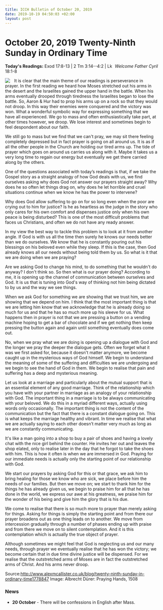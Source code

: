 ```yaml
---
title: ICCH Bulletin of October 20, 2019
date: 2019-10-19 04:50:03 +02:00
layout: post
---
```


# October 20, 2019 Twenty-Ninth Sunday in Ordinary Time
<span style="float: right"><em>Welcome Father Cyril</em></span>
**Today's Readings:** Exod 17:8-13 | 2 Tm 3:14--4:2 | Lk 18:1-8


<img style="float: left; margin-right: 1em;" src="https://upload.wikimedia.org/wikipedia/commons/thumb/6/63/Albrecht_D%C3%BCrer_-_Praying_Hands%2C_1508_-_Google_Art_Project.jpg/412px-Albrecht_D%C3%BCrer_-_Praying_Hands%2C_1508_-_Google_Art_Project.jpg">

It is clear that the main theme of our readings is perseverance in prayer. In the first reading we heard how Moses stretched out his arms in the desert and the Israelites gained the upper hand in the battle. When his arms eventually drooped through tiredness the Israelites began to lose the battle. So, Aaron & Hur had to prop his arms up on a rock so that they would not droop. In this way their enemies were conquered and the victory was won. What a wonderful symbolic way for expressing something that we have all experienced. We go to mass and often enthusiastically take part, at other times however, we droop. We lose interest and sometimes begin to feel despondent about our faith.

We still go to mass but we find that we can't pray, we may sit there feeling completely depressed but in fact prayer is going on all around us. It is as if all the other people in the Church are holding our tired arms up. The tide of prayer which goes on around us carries us along with it. Maybe it takes us a very long time to regain our energy but eventually we get there carried along by the others.

One of the questions associated with today’s readings is that, if we take the Gospel story as a straight analogy of how God deals with us, we find ourselves asking why does God not answer our prayers straight away? Why does he so often let things drag on, why does he let horrible and cruel situations continue when we know he has the power to intervene?

Why does God allow suffering to go on for so long even when the poor are crying out to him for justice? Is he as heartless as the judge in the story who only cares for his own comfort and dispenses justice only when his own peace is being disturbed? This is one of the most difficult problems that faces us Christians, and often we do not have any ready answer.

In my view the best way to tackle this problem is to look at it from another angle. If God is with us all the time then surely he knows our needs better than we do ourselves. We know that he is constantly pouring out his blessings on his beloved even while they sleep. If this is the case, then God already knows all our needs without being told them by us. So what is it that we are doing when we are praying?

Are we asking God to change his mind, to do something that he wouldn't do anyway? I don't think so. So then what is our prayer doing? According to me, it is opening up the channel of communication between ourselves and God. It is us that is tuning into God's way of thinking not him being dictated to by us and the way we see things.

When we ask God for something we are showing that we trust him, we are showing that we depend on him. I think that the most important thing is that we are letting him know that we acknowledge that he is already doing so much for us and that he has so much more up his sleeve for us. What happens then in prayer is not that we are pressing a button on a vending machine hoping to get a bar of chocolate and if we get nothing then keep pressing the button again and again until something eventually does come out.

No, when we pray what we are doing is opening up a dialogue with God and the longer we pray the deeper the dialogue gets. Often we forget what it was we first asked for, because it doesn't matter anymore, we become caught up in the mysterious ways of God himself. We begin to understand the meaning of some of the suffering and difficulties we are undergoing and we begin to see the hand of God in them. We begin to realise that pain and suffering has a deep and mysterious meaning.

Let us look at a marriage and particularly about the mutual support that is an essential element of any good marriage. Think of the relationship which you have with your partner in marriage as an analogy of your relationship with God. The important thing in a marriage is to be always communicating with your beloved. We do this in a myriad different ways, actually using words only occasionally. The important thing is not the content of the communication but the fact that there is a constant dialogue going on. This is what keeps the marriage healthy and vibrant. In time we realise that what we are actually saying to each other doesn’t matter very much as long as we are constantly communicating.

It's like a man going into a shop to buy a pair of shoes and having a lovely chat with the nice girl behind the counter. He invites her out and leaves the shop elated, only to realise later in the day that he forgot to take the shoes with him. This is how it often is when we are immersed in God. Praying for our immediate needs is actually only the starting point of our relationship with God.

We start our prayers by asking God for this or that grace, we ask him to bring healing for those we know who are sick, we place before him the needs of our families. But then we move on; we start to thank him for the things he has already given us, we begin to praise him for all that he has done in the world, we express our awe at his greatness, we praise him for the wonder of his being and give him the glory that is his due.

We come to realise that there is so much more to prayer than merely asking for things. Asking for things is simply the starting point and from there our prayer broadens out as one thing leads on to another. We move from intercession gradually through a number of phases ending up with praise and from there we move on to silent contemplation. And it is this contemplation which is actually the true object of prayer.

Although sometimes we might feel that God is neglecting us and our many needs, through prayer we eventually realise that he has won the victory; we become certain that in due time divine justice will be dispensed. For we realise that the outstretched arms of Moses are in fact the outstretched arms of Christ. And his arms never droop.

Source:http://www.alexmcallister.co.uk/blog/twenty-ninth-sunday-in-ordinary-time1778847
Image: Albrecht Dürer: Praying Hands, 1508

### News 

* **20 October** - There will be confessions in English after Mass.
